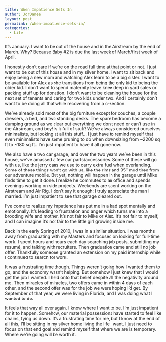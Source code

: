 ```yaml
---
title: When Impatience Sets In
author: JorDanee
layout: post
permalink: /when-impatience-sets-in/
categories:
  - Life
---
```

It&#8217;s January. I want to be out of the house and in the Airstream by the end of March. Why? Because Baby #2 is due the last week of March/first week of April.

I honestly don&#8217;t care if we&#8217;re on the road full time at that point or not. I just want to be out of this house and in my silver home. I want to sit back and enjoy being a new mom and watching Alex learn to be a big sister. I want to be available for Alex as she transitions from being the only kid to being the older kid. I don&#8217;t want to spend maternity leave knee deep in yard sales or packing stuff up for donation. I don&#8217;t want to be cleaning the house for the next set of tenants and caring for two kids under two. And I certainly don&#8217;t want to be doing all that while recovering from a c-section.

<!--more-->

We&#8217;ve already sold most of the big furniture except for couches, a couple dressers, a bed, and two standing desks. The spare bedroom has become a dumping ground as we clear out everything we don&#8217;t need or can&#8217;t use in the Airstream, and boy! Is it full of stuff! We&#8217;ve always considered ourselves minimalists, but looking at all this stuff&#8230; I just have to remind myself that even minimalists have some pruning to do when downsizing from ~2200 sq ft to ~180 sq ft.. I&#8217;m just impatient to have it all gone now.

We also have a two car garage, and over the two years we&#8217;ve been in this house, we&#8217;ve amassed a few car parts/accessories. Some of these will go with us, like the jerry cans we use to carry extra fuel when overlanding. Some of these things won&#8217;t go with us, like the rims and 35&#8243; mud tires from our adventure mobile. But yet, nothing will happen in the garage until Mike finds time to get it done. I realize he commutes to an office and spends evenings working on side projects. Weekends are spent working on the Airstream and Air Rig. I don&#8217;t say it enough: I truly appreciate the man I married. I&#8217;m just impatient to see that garage cleared out.

I&#8217;ve come to realize my impatience has put me in a bad spot mentally and emotionally. It&#8217;s leading to frustration and anger which turns me into a brooding wife and mother. It&#8217;s not fair to Mike or Alex. It&#8217;s not fair to myself, and I can imagine it&#8217;s not fair to the little girl growing inside me.

Back in the early Spring of 2010, I was in a similar situation. I was months away from graduating with my Masters and focused on looking for full-time work. I spent hours and hours each day searching job posts, submitting my resumé, and talking with recruiters. Then graduation came and still no job offer. Thankfully someone granted an extension on my paid internship while I continued to search for work.

It was a frustrating time though. Things weren&#8217;t going how I wanted them to go, and the economy wasn&#8217;t helping. But somehow I just knew that I would get the job I wanted. I held onto that belief despite all the negativity around me. Then miracles of miracles, two offers came in within 4 days of each other, and the second offer was for the job we were hoping I&#8217;d get. By September of that year, we were living in Florida, and I was doing what I wanted to do.

It feels that way all over again. I know where I want to be. I&#8217;m just impatient for it to happen. Somehow, our material possessions have started to feel like chains, tying us down. It&#8217;s a frustrating time for me, but I know at the end of all this, I&#8217;ll be sitting in my silver home living the life I want. I just need to focus on that end goal and remind myself that where we are is temporary. Where we&#8217;re going will be worth it.